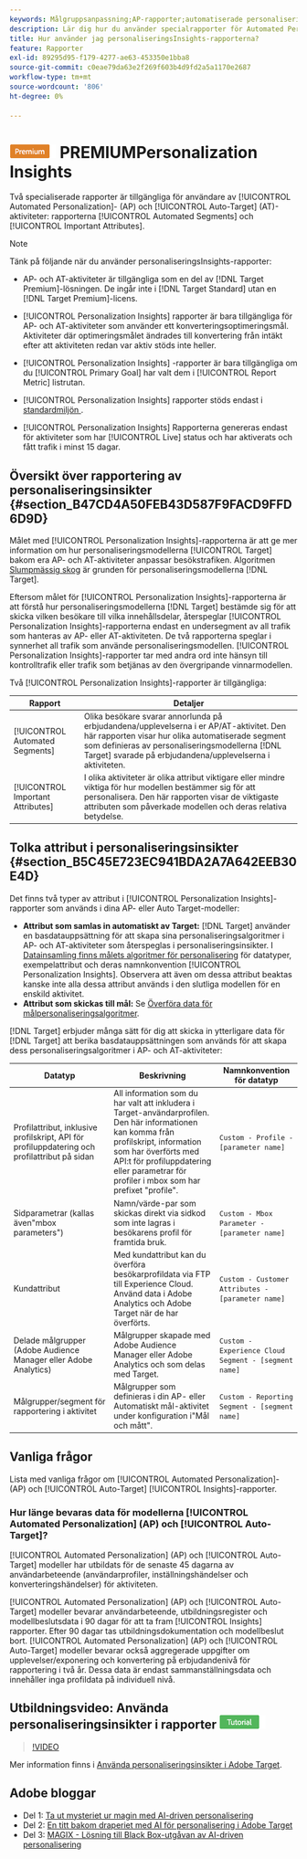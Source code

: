 ```yaml
---
keywords: Målgruppsanpassning;AP-rapporter;automatiserade personaliseringsrapporter;auto target;auto target;auto target report;auto target report;personalization;insights;automatic segments;faq;ofta questions;important attributes
description: Lär dig hur du använder specialrapporter för Automated Personalization- (AP) och Auto-Target-aktiviteter (AT) - automatiserade segment och viktiga attribut.
title: Hur använder jag personaliseringsInsights-rapporterna?
feature: Rapporter
exl-id: 89295d95-f179-4277-ae63-453350e1bba8
source-git-commit: c0eae79da63e2f269f603b4d9fd2a5a1170e2687
workflow-type: tm+mt
source-wordcount: '806'
ht-degree: 0%

---
```


# ![Rapporter om ](/help/assets/premium.png) PREMIUMPersonalization Insights

Två specialiserade rapporter är tillgängliga för användare av [!UICONTROL Automated Personalization]- (AP) och [!UICONTROL Auto-Target] (AT)-aktiviteter: rapporterna [!UICONTROL Automated Segments] och [!UICONTROL Important Attributes].

>[!NOTE]
>
>Tänk på följande när du använder personaliseringsInsights-rapporter:
>
>* AP- och AT-aktiviteter är tillgängliga som en del av [!DNL Target Premium]-lösningen. De ingår inte i [!DNL Target Standard] utan en [!DNL Target Premium]-licens.
   >
   >
* [!UICONTROL Personalization Insights] rapporter är bara tillgängliga för AP- och AT-aktiviteter som använder ett konverteringsoptimeringsmål. Aktiviteter där optimeringsmålet ändrades till konvertering från intäkt efter att aktiviteten redan var aktiv stöds inte heller.
   >
   >
* [!UICONTROL Personalization Insights] -rapporter är bara tillgängliga om du  [!UICONTROL Primary Goal] har valt dem i  [!UICONTROL Report Metric] listrutan.
   >
   >
* [!UICONTROL Personalization Insights] rapporter stöds endast i  [standardmiljön ](/help/administrating-target/hosts.md) .
   >
   >
* [!UICONTROL Personalization Insights] Rapporterna genereras endast för aktiviteter som har  [!UICONTROL Live] status och har aktiverats och fått trafik i minst 15 dagar.


## Översikt över rapportering av personaliseringsinsikter {#section_B47CD4A50FEB43D587F9FACD9FFD6D9D}

Målet med [!UICONTROL Personalization Insights]-rapporterna är att ge mer information om hur personaliseringsmodellerna [!UICONTROL Target] bakom era AP- och AT-aktiviteter anpassar besökstrafiken. Algoritmen [Slumpmässig skog](/help/c-activities/t-automated-personalization/algo-random-forest.md) är grunden för personaliseringsmodellerna [!DNL Target].

Eftersom målet för [!UICONTROL Personalization Insights]-rapporterna är att förstå hur personaliseringsmodellerna [!DNL Target] bestämde sig för att skicka vilken besökare till vilka innehållsdelar, återspeglar [!UICONTROL Personalization Insights]-rapporterna endast en undersegment av all trafik som hanteras av AP- eller AT-aktiviteten. De två rapporterna speglar i synnerhet all trafik som använde personaliseringsmodellen. [!UICONTROL Personalization Insights]-rapporter tar med andra ord inte hänsyn till kontrolltrafik eller trafik som betjänas av den övergripande vinnarmodellen.

Två [!UICONTROL Personalization Insights]-rapporter är tillgängliga:

| Rapport | Detaljer |
|--- |--- |
| [!UICONTROL Automated Segments] | Olika besökare svarar annorlunda på erbjudandena/upplevelserna i er AP/AT-aktivitet. Den här rapporten visar hur olika automatiserade segment som definieras av personaliseringsmodellerna [!DNL Target] svarade på erbjudandena/upplevelserna i aktiviteten. |
| [!UICONTROL Important Attributes] | I olika aktiviteter är olika attribut viktigare eller mindre viktiga för hur modellen bestämmer sig för att personalisera. Den här rapporten visar de viktigaste attributen som påverkade modellen och deras relativa betydelse. |

## Tolka attribut i personaliseringsinsikter {#section_B5C45E723EC941BDA2A7A642EEB30E4D}

Det finns två typer av attribut i [!UICONTROL Personalization Insights]-rapporter som används i dina AP- eller Auto Target-modeller:

* **Attribut som samlas in automatiskt av Target:** [!DNL Target] använder en basdatauppsättning för att skapa sina personaliseringsalgoritmer i AP- och AT-aktiviteter som återspeglas i personaliseringsinsikter. I [Datainsamling finns målets algoritmer för personalisering](/help/c-activities/t-automated-personalization/ap-data.md) för datatyper, exempelattribut och deras namnkonvention [!UICONTROL Personalization Insights]. Observera att även om dessa attribut beaktas kanske inte alla dessa attribut används i den slutliga modellen för en enskild aktivitet.
* **Attribut som skickas till mål:** Se  [Överföra data för målpersonaliseringsalgoritmer](/help/c-activities/t-automated-personalization/uploading-data-for-the-target-personalization-algorithms.md).

[!DNL Target] erbjuder många sätt för dig att skicka in ytterligare data för  [!DNL Target] att berika basdatauppsättningen som används för att skapa dess personaliseringsalgoritmer i AP- och AT-aktiviteter:

| Datatyp | Beskrivning | Namnkonvention för datatyp |
|--- |--- |--- |
| Profilattribut, inklusive profilskript, API för profiluppdatering och profilattribut på sidan | All information som du har valt att inkludera i Target-användarprofilen.<br>Den här informationen kan komma från profilskript, information som har överförts med API:t för profiluppdatering eller parametrar för profiler i mbox som har prefixet &quot;profile&quot;. | `Custom - Profile - [parameter name]` |
| Sidparametrar (kallas även&quot;mbox parameters&quot;) | Namn/värde-par som skickas direkt via sidkod som inte lagras i besökarens profil för framtida bruk. | `Custom - Mbox Parameter - [parameter name]` |
| Kundattribut | Med kundattribut kan du överföra besökarprofildata via FTP till Experience Cloud. Använd data i Adobe Analytics och Adobe Target när de har överförts. | `Custom - Customer Attributes - [parameter name]` |
| Delade målgrupper (Adobe Audience Manager eller Adobe Analytics) | Målgrupper skapade med Adobe Audience Manager eller Adobe Analytics och som delas med Target. | `Custom - Experience Cloud Segment - [segment name]` |
| Målgrupper/segment för rapportering i aktivitet | Målgrupper som definieras i din AP- eller Automatiskt mål-aktivitet under konfiguration i&quot;Mål och mått&quot;. | `Custom - Reporting Segment - [segment name]` |

## Vanliga frågor

Lista med vanliga frågor om [!UICONTROL Automated Personalization]- (AP) och [!UICONTROL Auto-Target] [!UICONTROL Insights]-rapporter.

### Hur länge bevaras data för modellerna [!UICONTROL Automated Personalization] (AP) och [!UICONTROL Auto-Target]?

[!UICONTROL Automated Personalization] (AP) och  [!UICONTROL Auto-Target] modeller har utbildats för de senaste 45 dagarna av användarbeteende (användarprofiler, inställningshändelser och konverteringshändelser) för aktiviteten.

[!UICONTROL Automated Personalization] (AP) och  [!UICONTROL Auto-Target] modeller bevarar användarbeteende, utbildningsregister och modellbeslutsdata i 90 dagar för att ta fram  [!UICONTROL Insights] rapporter. Efter 90 dagar tas utbildningsdokumentation och modellbeslut bort. [!UICONTROL Automated Personalization] (AP) och  [!UICONTROL Auto-Target] modeller bevarar också aggregerade uppgifter om upplevelser/exponering och konvertering på erbjudandenivå för rapportering i två år. Dessa data är endast sammanställningsdata och innehåller inga profildata på individuell nivå.

## Utbildningsvideo: Använda personaliseringsinsikter i rapporter ![Självstudiekursidentitet](/help/assets/tutorial.png)

>[!VIDEO](https://video.tv.adobe.com/v/25601/)

Mer information finns i [Använda personaliseringsinsikter i Adobe Target](https://helpx.adobe.com/target/kt/using/personalization-insights-report-feature-video-use.html).

## Adobe bloggar

* Del 1: [Ta ut mysteriet ur magin med AI-driven personalisering](https://theblog.adobe.com/taking-mystery-magic-ai-driven-personalization-part-1/)
* Del 2: [En titt bakom draperiet med AI för personalisering i Adobe Target](https://theblog.adobe.com/a-peek-behind-the-curtain-of-ai-for-personalization-in-adobe-target/)
* Del 3: [MAGIX - Lösning till Black Box-utgåvan av AI-driven personalisering](https://theblog.adobe.com/magix-the-solution-to-the-black-box-issue-of-ai-driven-personalization/)
